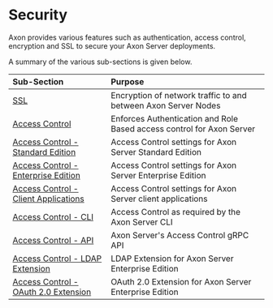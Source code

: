 # Security

Axon provides various features such as authentication, access control, encryption and SSL to secure your Axon Server deployments.

A summary of the various sub-sections is given below.

| Sub-Section | Purpose |
| :--- | :--- |
| [SSL](ssl.md) | Encryption of network traffic to and between Axon Server Nodes |
| [Access Control](access-control.md) | Enforces Authentication and Role Based access control for Axon Server |
| [Access Control - Standard Edition](access-control-se.md) | Access Control settings for Axon Server Standard Edition |
| [Access Control - Enterprise Edition](access-control-ee.md) | Access Control settings for Axon Server Enterprise Edition |
| [Access Control - Client Applications](access-control-clients.md) | Access Control settings for Axon Server client applications |
| [Access Control - CLI](access-control-cli.md) | Access Control as required by the Axon Server CLI |
| [Access Control - API](access-control-api.md) | Axon Server's Access Control gRPC API |
| [Access Control - LDAP Extension](access-control-ldap.md) | LDAP Extension for Axon Server Enterprise Edition |
| [Access Control - OAuth 2.0 Extension](access-control-oauth2.md) | OAuth 2.0 Extension for Axon Server Enterprise Edition |
